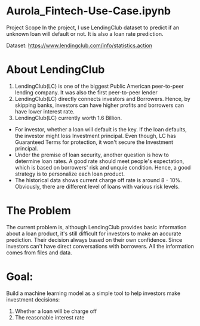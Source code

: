 # Aurola_Fintech-Use-Case.ipynb

Project Scope
In the project, I use LendingClub dataset to predict if an unknown loan will default or not. It is also a loan rate prediction.

Dataset: https://www.lendingclub.com/info/statistics.action

# About LendingClub

1. LendingClub(LC) is one of the biggest Public American peer-to-peer lending company. It was also the first peer-to-peer lender
2. LendingClub(LC) directly connects investors and Borrowers. Hence, by skipping banks, investors can have higher profits and borrowers can have lower interest rate.
3. LendingClub(LC) currently worth 1.6 Billion.
- For investor, whether a loan will default is the key. If the loan defaults, the investor might loss Investment principal. Even though, LC has Guaranteed Terms for protection, it won't secure the Investment principal.
- Under the premise of loan security, another question is how to determine loan rates. A good rate should meet people's expectation, which is based on borrowers' risk and unquie condition. Hence, a good strategy is to personalize each loan product.
- The historical data shows current charge off rate is around 8 - 10%. Obviously, there are different level of loans with various risk levels.

# The Problem

The current problem is, although LendingClub provides basic information about a loan product, it's still difficult for investors to make an accurate prediction. Their decision always based on their own confidence. Since investors can't have direct conversations with borrowers. All the information comes from files and data.

# Goal: 
Build a machine learning model as a simple tool to help investors make investment decisions:
1.  Whether a loan will be charge off
2.  The reasonable interest rate

